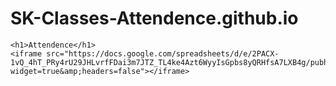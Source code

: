 # SK-Classes-Attendence.github.io
<html lang="en">
<head>
    <meta charset="UTF-8">
    <meta http-equiv="X-UA-Compatible" content="IE=edge">
    <meta name="viewport" content="width=device-width, initial-scale=1.0">
    <title>SK Classes</title>
</head>
<style>
iframe {
    width: 100%;
    height: 500px;
    }
</style>
<body>

    <h1>Attendence</h1>
    <iframe src="https://docs.google.com/spreadsheets/d/e/2PACX-1vQ_4hT_PRy4rU29JHLvrfFDai3m7JTZ_TL4ke4Azt6WyyIsGpbs8yQRHfsA7LXB4g/pubhtml?widget=true&amp;headers=false"></iframe>
     
</body>
</html>

